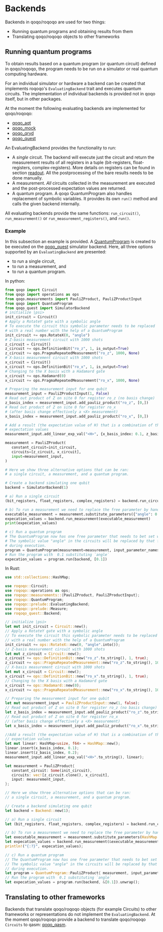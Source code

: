 # Backends

Backends in qoqo/roqoqo are used for two things:

* Running quantum programs and obtaining results from them
* Translating qoqo/roqoqo objects to other frameworks

## Running quantum programs

To obtain results based on a quantum program (or quantum circuit) defined in qoqo/roqoqo, the program needs to be run on a simulator or real quantum computing hardware.

For an individual simulator or hardware a backend can be created that implements roqoqo's `EvaluatingBackend` trait and executes quantum circuits.
The implementation of individual backends is provided not in qoqo itself, but in other packages.

At the moment the following evaluating backends are implemented for qoqo/roqoqo:

* [qoqo_aqt](https://github.com/HQSquantumsimulations/qoqo_aqt)
* [qoqo_mock](https://github.com/HQSquantumsimulations/qoqo_aqt)
* [qoqo_qryd](https://github.com/HQSquantumsimulations/qoqo_qryd)
* [qoqo_quest](https://github.com/HQSquantumsimulations/qoqo-quest)

An EvaluatingBackend provides the functionality to run:

* A _single_ circuit. The backend will execute just the circuit and return the measurement results of all registers in a tuple (bit-registers, float-registers, complex-registers). More details on registers can be found in section [readout](circuits/readout.md). All the postprocessing of the bare results needs to be done manually.
* A measurement. _All_ circuits collected in the measurement are executed and the post-processed expectation values are returned.
* A quantum program. A qoqo QuantumProgram also handles replacement of symbolic variables. It provides its own `run()` method and calls the given backend internally.

All evaluating backends provide the same functions: `run_circuit()`, `run_measurement()` or `run_measurement_registers()`, and `run()`.

### Example

In this subsection an example is provided.  A [QuantumProgram](hight-level/program.md) is created to be executed on the [qoqo_quest](https://github.com/HQSquantumsimulations/qoqo-quest) simulator backend. Here, all three options supported by an `EvaluatingBackend` are presented:

* to run a single circuit,
* to run a measurement, and
* to run a quantum program.

In python:

```python
from qoqo import Circuit
from qoqo import operations as ops
from qoqo.measurements import PauliZProduct, PauliZProductInput
from qoqo import QuantumProgram
from qoqo_quest import SimulatorBackend
# initialize |psi>
init_circuit = Circuit()
# Apply a RotateY gate with a symbolic angle
# To execute the circuit this symbolic parameter needs to be replaced
# with a real number with the help of a QuantumProgram
init_circuit += ops.RotateX(0, "angle")
# Z-basis measurement circuit with 1000 shots
z_circuit = Circuit()
z_circuit += ops.DefinitionBit("ro_z", 1, is_output=True)
z_circuit += ops.PragmaRepeatedMeasurement("ro_z", 1000, None)
# X-basis measurement circuit with 1000 shots
x_circuit = Circuit()
x_circuit += ops.DefinitionBit("ro_x", 1, is_output=True)
# Changing to the X basis with a Hadamard gate
x_circuit += ops.Hadamard(0)
x_circuit += ops.PragmaRepeatedMeasurement("ro_x", 1000, None)

# Preparing the measurement input for one qubit
measurement_input = PauliZProductInput(1, False)
# Read out product of Z on site 0 for register ro_z (no basis change)
z_basis_index = measurement_input.add_pauliz_product("ro_z", [0,])
# Read out product of Z on site 0 for register ro_x
# (after basis change effectively a <X> measurement)
x_basis_index = measurement_input.add_pauliz_product("ro_x", [0,])

# Add a result (the expectation value of H) that is a combination of the PauliProduct
# expectation values
measurement_input.add_linear_exp_val("<H>", {x_basis_index: 0.1, z_basis_index: 0.2})

measurement = PauliZProduct(
   constant_circuit=init_circuit,
   circuits=[z_circuit, x_circuit],
   input=measurement_input,
)

# Here we show three alternative options that can be ran:
# a single circuit, a measurement, and a quantum program.

# Create a backend simulating one qubit
backend = SimulatorBackend(1)

# a) Run a single circuit
(bit_registers, float_registers, complex_registers) = backend.run_circuit(z_circuit)

# b) To run a measurement we need to replace the free parameter by hand
executable_measurement = measurement.substitute_parameters({"angle": 0.2})
expecation_values = backend.run_measurement(executable_measurement)
print(expecation_values)

# c) Run a quantum program
# The QuantumProgram now has one free parameter that needs to bet set when executing it.
# The symbolic value "angle" in the circuits will be replaced by that free parameter
# during execution.
program = QuantumProgram(measurement=measurement, input_parameter_names=["angle"])
# Run the program with  0.1 substituting `angle`
expecation_values = program.run(backend, [0.1])
```

In Rust:

```rust
use std::collections::HashMap;

use roqoqo::Circuit;
use roqoqo::operations as ops;
use roqoqo::measurements::{PauliZProduct, PauliZProductInput};
use roqoqo::QuantumProgram;
use roqoqo::prelude::EvaluatingBackend;
use roqoqo::prelude::Measure;
use roqoqo_quest::Backend;

// initialize |psi>
let mut init_circuit = Circuit::new();
// Apply a RotateY gate with a symbolic angle
// To execute the circuit this symbolic parameter needs to be replaced
// with a real number with the help of a QuantumProgram
init_circuit += ops::RotateX::new(0, "angle".into());
// Z-basis measurement circuit with 1000 shots
let mut z_circuit = Circuit::new();
z_circuit += ops::DefinitionBit::new("ro_z".to_string(), 1, true);
z_circuit += ops::PragmaRepeatedMeasurement::new("ro_z".to_string(), 1000, None);
// X-basis measurement circuit with 1000 shots
let mut x_circuit = Circuit::new();
x_circuit += ops::DefinitionBit::new("ro_x".to_string(), 1, true);
// Changing to the X basis with a Hadamard gate
x_circuit += ops::Hadamard::new(0);
x_circuit += ops::PragmaRepeatedMeasurement::new("ro_x".to_string(), 1000, None);

// Preparing the measurement input for one qubit
let mut measurement_input = PauliZProductInput::new(1, false);
// Read out product of Z on site 0 for register ro_z (no basis change)
let z_basis_index = measurement_input.add_pauliz_product("ro_z".to_string(), vec![0,]).unwrap();
// Read out product of Z on site 0 for register ro_x
// (after basis change effectively a <X> measurement)
let x_basis_index = measurement_input.add_pauliz_product("ro_x".to_string(), vec![0,]).unwrap();

//Add a result (the expectation value of H) that is a combination of the PauliProduct
// expectation values
let mut linear: HashMap<usize, f64> = HashMap::new();
linear.insert(x_basis_index, 0.1);
linear.insert(z_basis_index, 0.2);
measurement_input.add_linear_exp_val("<H>".to_string(), linear);

let measurement = PauliZProduct{
   constant_circuit: Some(init_circuit),
   circuits: vec![z_circuit.clone(), x_circuit],
   input: measurement_input,
};

// Here we show three alternative options that can be ran:
// a single circuit, a measurement, and a quantum program.

// Create a backend simulating one qubit
let backend = Backend::new(1);

// a) Run a single circuit
let (bit_registers, float_registers, complex_registers) = backend.run_circuit(&z_circuit).unwrap();

// b) To run a measurement we need to replace the free parameter by hand
let executable_measurement = measurement.substitute_parameters(HashMap::from([("angle".to_string(), 0.2)])).unwrap();
let expecation_values = backend.run_measurement(&executable_measurement).unwrap();
println!("{:?}", expecation_values);

// c) Run a quantum program
// The QuantumProgram now has one free parameter that needs to bet set when executing it.
// The symbolic value "angle" in the circuits will be replaced by that free parameter
// during execution.
let program = QuantumProgram::PauliZProduct{ measurement, input_parameter_names: vec!["angle".to_string()]};
// Run the program with  0.1 substituting `angle`
let expecation_values = program.run(backend, &[0.1]).unwrap();
```

## Translating to other frameworks

Backends that translate qoqo/roqoqo objects (for example Circuits) to other frameworks or representations do not implement the `EvaluatingBackend`.
At the moment qoqo/roqoqo provide a backend to translate qoqo/roqoqo `Circuits` to qasm: [qoqo_qasm](https://github.com/HQSquantumsimulations/qoqo_qasm).
